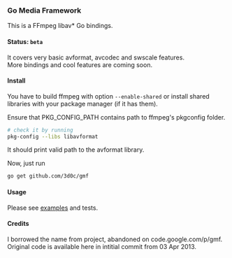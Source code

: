 ### Go Media Framework 
This is a FFmpeg libav* Go bindings.

#### Status: `beta`
It covers very basic avformat, avcodec and swscale features.    
More bindings and cool features are coming soon.

#### Install
You have to build ffmpeg with option `--enable-shared` or install shared libraries with your package manager (if it has them).

Ensure that PKG_CONFIG_PATH contains path to ffmpeg's pkgconfig folder.

```sh
# check it by running
pkg-config --libs libavformat
```

It should print valid path to the avformat library.  

Now, just run

```sh
go get github.com/3d0c/gmf
```

#### Usage
Please see [examples](examples/) and tests. 

#### Credits
I borrowed the name from project, abandoned on code.google.com/p/gmf. Original code is available here in intitial commit from 03 Apr 2013.